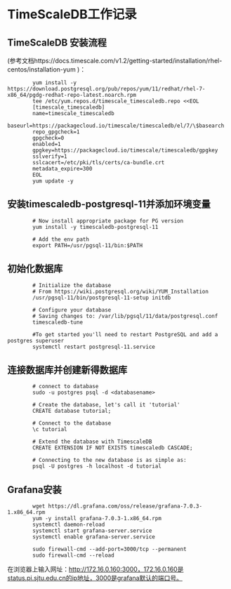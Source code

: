 #  TimeScaleDB工作记录
## TimeScaleDB 安装流程
(参考文档https://docs.timescale.com/v1.2/getting-started/installation/rhel-centos/installation-yum )：
            
            yum install -y https://download.postgresql.org/pub/repos/yum/11/redhat/rhel-7-x86_64/pgdg-redhat-repo-latest.noarch.rpm
            tee /etc/yum.repos.d/timescale_timescaledb.repo <<EOL
            [timescale_timescaledb]
            name=timescale_timescaledb
            baseurl=https://packagecloud.io/timescale/timescaledb/el/7/\$basearch
            repo_gpgcheck=1
            gpgcheck=0
            enabled=1
            gpgkey=https://packagecloud.io/timescale/timescaledb/gpgkey
            sslverify=1
            sslcacert=/etc/pki/tls/certs/ca-bundle.crt
            metadata_expire=300
            EOL
            yum update -y
            
## 安装timescaledb-postgresql-11并添加环境变量

            # Now install appropriate package for PG version
            yum install -y timescaledb-postgresql-11
            
            # Add the env path 
            export PATH=/usr/pgsql-11/bin:$PATH
            
## 初始化数据库

            # Initialize the database
            # From https://wiki.postgresql.org/wiki/YUM_Installation
            /usr/pgsql-11/bin/postgresql-11-setup initdb
            
            # Configure your database
            # Saving changes to: /var/lib/pgsql/11/data/postgresql.conf
            timescaledb-tune
            
            #To get started you'll need to restart PostgreSQL and add a postgres superuser
            systemctl restart postgresql-11.service
            
## 连接数据库并创建新得数据库            

            # connect to database
            sudo -u postgres psql -d <databasename>
            
            # Create the database, let's call it 'tutorial'
            CREATE database tutorial;
            
            # Connect to the database
            \c tutorial
            
            # Extend the database with TimescaleDB
            CREATE EXTENSION IF NOT EXISTS timescaledb CASCADE;
            
            # Connecting to the new database is as simple as:
            psql -U postgres -h localhost -d tutorial
            
## Grafana安装
             
            wget https://dl.grafana.com/oss/release/grafana-7.0.3-1.x86_64.rpm
            yum -y install grafana-7.0.3-1.x86_64.rpm
            systemctl daemon-reload
            systemctl start grafana-server.service
            systemctl enable grafana-server.service
            
            sudo firewall-cmd --add-port=3000/tcp --permanent
            sudo firewall-cmd --reload
            
 在浏览器上输入网址：http://172.16.0.160:3000，172.16.0.160是status.pi.sjtu.edu.cn的ip地址，3000是grafana默认的端口号。
            
